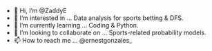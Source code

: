 - 👋 Hi, I’m @ZaddyE
- 👀 I’m interested in ... Data analysis for sports betting & DFS.
- 🌱 I’m currently learning ... Coding & Python.
- 💞️ I’m looking to collaborate on ... Sports-related probability models. 
- 📫 How to reach me ... @ernestgonzales_

<!---
ZaddyE/ZaddyE is a ✨ special ✨ repository because its `README.md` (this file) appears on your GitHub profile.
You can click the Preview link to take a look at your changes.
--->
